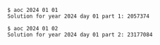 ```console
$ aoc 2024 01 01
Solution for year 2024 day 01 part 1: 2057374

```

```console
$ aoc 2024 01 02
Solution for year 2024 day 01 part 2: 23177084

```